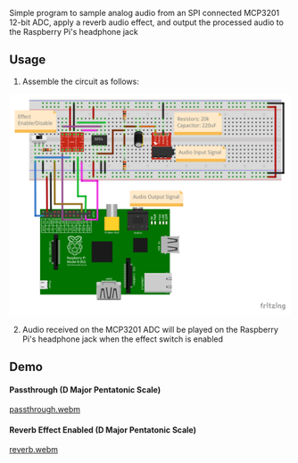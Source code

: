 Simple program to sample analog audio from an SPI connected MCP3201 12-bit ADC, apply a reverb audio effect, and output
the processed audio to the Raspberry Pi's headphone jack

Usage
-----

1. Assemble the circuit as follows:

![circuit.png](circuit.png)

2. Audio received on the MCP3201 ADC will be played on the Raspberry Pi's headphone jack when the effect switch is enabled

Demo
----

#### Passthrough (D Major Pentatonic Scale)

[passthrough.webm](https://github.com/user-attachments/assets/8f862cd1-8fc4-4bcc-a3ff-97ba7040fa4a)

#### Reverb Effect Enabled (D Major Pentatonic Scale)

[reverb.webm](https://github.com/user-attachments/assets/821debc6-2c12-4654-be35-239aed281fa8)
